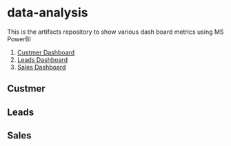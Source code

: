 # data-analysis
This is the artifacts repository to show various dash board metrics using MS PowerBI
<!-- TOC depthFrom:2 depthTo:6 withLinks:1 updateOnSave:1 orderedList:0 -->
1. [Custmer Dashboard](#Custmer)
2. [Leads Dashboard](#Leads)
3. [Sales Dashboard](#Sales)

<!-- /TOC -->

## Custmer

## Leads

## Sales



